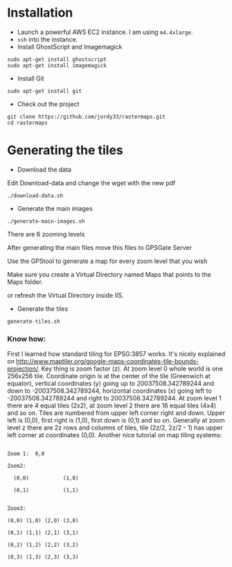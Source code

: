 
# Installation

* Launch a powerful AWS EC2 instance. I am using `m4.4xlarge`.
* `ssh` into the instance.
* Install GhostScript and Imagemagick

```
sudo apt-get install ghostscript 
sudo apt-get install imagemagick
```

* Install Git

```
sudo apt-get install git
```

* Check out the project

```
git clone https://github.com/jordy33/rastermaps.git
cd rastermaps
```

# Generating the tiles

* Download the data

Edit Download-data and change the wget with the new pdf

```
./download-data.sh 
```

* Generate the main images


```
./generate-main-images.sh 
```

There are 6 zooming levels

After generating the main files move this files to GPSGate Server

Use the GPStool to generate a map for every zoom level that you wish

Make sure you create a Virtual Directory named Maps that points to the Maps folder.
 
or refresh the Virtual Directory inside IIS.



* Generate the tiles

```
generate-tiles.sh 
```

### Know how:


First I learned how standard tiling for EPSG:3857 works. It's nicely explained on http://www.maptiler.org/google-maps-coordinates-tile-bounds-projection/. Key thing is zoom factor (z). At zoom level 0 whole world is one 256x256 tile. Coordinate origin is at the center of the tile (Greenwich at equator), vertical coordinates (y) going up to 20037508.342789244 and down to -20037508.342789244, horizontal coordinates (x) going left to -20037508.342789244 and right to 20037508.342789244. At zoom level 1 there are 4 equal tiles (2x2), at zoom level 2 there are 16 equal tiles (4x4) and so on. Tiles are numbered from upper left corner right and down. Upper left is (0,0), first right is (1,0), first down is (0,1) and so on. Generally at zoom level z there are 2z rows and columns of tiles, tile (2z/2, 2z/2 - 1) has upper left corner at coordinates (0,0). Another nice tutorial on map tiling systems:


```

Zoom 1:  0,0

Zoom2:

  (0,0)           (1,0)

  (0,1)           (1,1)


Zoom3:

(0,0) (1,0) (2,0) (3,0)

(0,1) (1,1) (2,1) (3,1)

(0,2) (1,2) (2,2) (3,2)

(0,3) (1,3) (2,3) (3,3)

```
